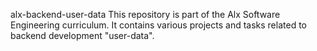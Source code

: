 alx-backend-user-data
This repository is part of the Alx Software Engineering curriculum. It contains
various projects and tasks related to backend development "user-data".
